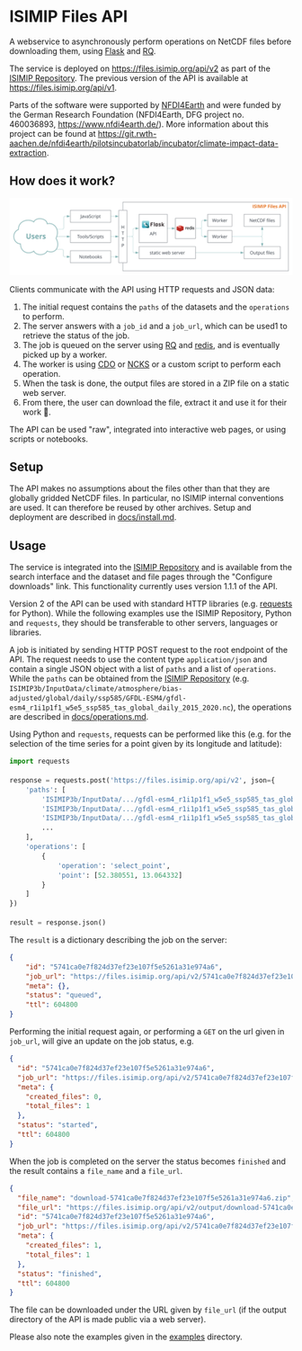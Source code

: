 ISIMIP Files API
================

A webservice to asynchronously perform operations on NetCDF files before downloading them, using [Flask](https://palletsprojects.com/p/flask/) and [RQ](https://python-rq.org).

The service is deployed on https://files.isimip.org/api/v2 as part of the [ISIMIP Repository](https://data.isimip.org). The previous version of the API is available at https://files.isimip.org/api/v1.

Parts of the software were supported by [NFDI4Earth](https://www.nfdi4earth.de/) and were funded by the German Research Foundation (NFDI4Earth, DFG project no. 460036893, https://www.nfdi4earth.de/). More information about this project can be found at <https://git.rwth-aachen.de/nfdi4earth/pilotsincubatorlab/incubator/climate-impact-data-extraction>.


How does it work?
-----------------

![ISIMIP Files API overview](docs/overview.svg)

Clients communicate with the API using HTTP requests and JSON data:

1. The initial request contains the `paths` of the datasets and the `operations` to perform.
2. The server answers with a `job_id` and a `job_url`, which can be used1 to retrieve the status of the job.
3. The job is queued on the server using [RQ](https://python-rq.org) and [redis](https://redis.io),
   and is eventually picked up by a worker.
4. The worker is using [CDO](https://code.mpimet.mpg.de/projects/cdo/) or
   [NCKS](https://linux.die.net/man/1/ncks) or a custom script to perform each operation.
5. When the task is done, the output files are stored in a ZIP file on a static web server.
6. From there, the user can download the file, extract it and use it for their work 🚀.

The API can be used "raw", integrated into interactive web pages, or using scripts or notebooks.


Setup
-----

The API makes no assumptions about the files other than that they are globally gridded NetCDF files. In particular, no ISIMIP internal conventions are used. It can therefore be reused by other archives. Setup and deployment are described in [docs/install.md](docs/setup.md).


Usage
-----

The service is integrated into the [ISIMIP Repository](https://data.isimip.org) and is available from the search interface and the dataset and file pages through the "Configure downloads" link. This functionality currently uses version 1.1.1 of the API.

Version 2 of the API can be used with standard HTTP libraries (e.g. [requests](https://requests.readthedocs.io) for Python). While the following examples use the ISIMIP Repository, Python and `requests`, they should be transferable to other servers, languages or libraries.

A job is initiated by sending HTTP POST request to the root endpoint of the API. The request needs to use the content type `application/json` and contain a single JSON object with a list of `paths` and a list of `operations`. While the `paths` can be obtained from the [ISIMIP Repository](https://data.isimip.org) (e.g. `ISIMIP3b/InputData/climate/atmosphere/bias-adjusted/global/daily/ssp585/GFDL-ESM4/gfdl-esm4_r1i1p1f1_w5e5_ssp585_tas_global_daily_2015_2020.nc`), the operations are described in [docs/operations.md](docs/operations.md).

Using Python and `requests`, requests can be performed like this (e.g. for the selection of the time series for a point given by its longitude and latitude):

```python
import requests

response = requests.post('https://files.isimip.org/api/v2', json={
    'paths': [
        'ISIMIP3b/InputData/.../gfdl-esm4_r1i1p1f1_w5e5_ssp585_tas_global_daily_2015_2020.nc',
        'ISIMIP3b/InputData/.../gfdl-esm4_r1i1p1f1_w5e5_ssp585_tas_global_daily_2021_2030.nc',
        'ISIMIP3b/InputData/.../gfdl-esm4_r1i1p1f1_w5e5_ssp585_tas_global_daily_2031_2031.nc',
        ...
    ],
    'operations': [
        {
            'operation': 'select_point',
            'point': [52.380551, 13.064332]
        }
    ]
})

result = response.json()
```

The `result` is a dictionary describing the job on the server:

```json
{
    "id": "5741ca0e7f824d37ef23e107f5e5261a31e974a6",
    "job_url": "https://files.isimip.org/api/v2/5741ca0e7f824d37ef23e107f5e5261a31e974a6",
    "meta": {},
    "status": "queued",
    "ttl": 604800
}
```

Performing the initial request again, or performing a `GET` on the url given in `job_url`, will give an update on the job status, e.g.

```json
{
  "id": "5741ca0e7f824d37ef23e107f5e5261a31e974a6",
  "job_url": "https://files.isimip.org/api/v2/5741ca0e7f824d37ef23e107f5e5261a31e974a6",
  "meta": {
    "created_files": 0,
    "total_files": 1
  },
  "status": "started",
  "ttl": 604800
}
```

When the job is completed on the server the status becomes `finished` and the result contains a `file_name` and a `file_url`.

```json
{
  "file_name": "download-5741ca0e7f824d37ef23e107f5e5261a31e974a6.zip",
  "file_url": "https://files.isimip.org/api/v2/output/download-5741ca0e7f824d37ef23e107f5e5261a31e974a6.zip",
  "id": "5741ca0e7f824d37ef23e107f5e5261a31e974a6",
  "job_url": "https://files.isimip.org/api/v2/5741ca0e7f824d37ef23e107f5e5261a31e974a6",
  "meta": {
    "created_files": 1,
    "total_files": 1
  },
  "status": "finished",
  "ttl": 604800
}
```

The file can be downloaded under the URL given by `file_url` (if the output directory of the API is made public via a web server).

Please also note the examples given in the [examples](examples) directory.
